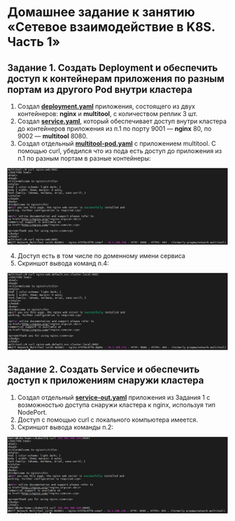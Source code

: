 # Домашнее задание к занятию «Сетевое взаимодействие в K8S. Часть 1»

## Задание 1. Создать Deployment и обеспечить доступ к контейнерам приложения по разным портам из другого Pod внутри кластера
1. Создал [**deployment.yaml**](https://github.com/Granit16/Netology/blob/main/netology/kubernetes/04/yaml/deployment.yaml) приложения, состоящего из двух контейнеров: **nginx** и **multitool**, с количеством реплик 3 шт.
2. Создал [**service.yaml**](https://github.com/Granit16/Netology/blob/main/netology/kubernetes/04/yaml/service.yaml), который обеспечивает доступ внутри кластера до контейнеров приложения из п.1 по порту 9001 — **nginx** 80, по 9002 — **multitool** 8080.
3. Создал отдельный [**multitool-pod.yaml**](https://github.com/Granit16/Netology/blob/main/netology/kubernetes/04/yaml/multitool-pod.yaml) с приложением multitool. С помощью curl, убедился что из пода есть доступ до приложения из п.1 по разным портам в разные контейнеры:

![](https://github.com/Granit16/Netology/blob/main/netology/kubernetes/04/pics/curl.png)
   
4. Доступ есть в том числе по доменному имени сервиса
5. Скриншот вывода команд п.4:

![](https://github.com/Granit16/Netology/blob/main/netology/kubernetes/04/pics/curl_dns.png)


    

## Задание 2. Создать Service и обеспечить доступ к приложениям снаружи кластера

1. Создал отдельный [**service-out.yaml**](https://github.com/Granit16/Netology/blob/main/netology/kubernetes/04/yaml/service-out.yaml) приложения из Задания 1 с возможностью доступа снаружи кластера к nginx, используя тип NodePort.
2. Доступ с помощью curl с локального компьютера имеется.
3. Скриншот вывода команды п.2:
   
![](https://github.com/Granit16/Netology/blob/main/netology/kubernetes/04/pics/curl_nodePort.png)


